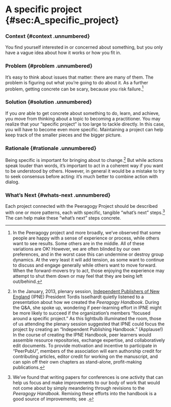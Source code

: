 ---
---

A specific project {#sec:A_specific_project}
==================

### Context {#context .unnumbered}

You find yourself interested in or concerned about something, but you
only have a vague idea about how it works or how you fit in.

### Problem {#problem .unnumbered}

It’s easy to think about issues that matter: there are many of them. The
problem is figuring out what you’re going to do about it. As a further
problem, getting concrete can be scary, because you risk failure.[^1]

### Solution {#solution .unnumbered}

If you *are* able to get concrete about something to do, learn, and
achieve, you move from thinking about a topic to becoming a
practitioner. You may realize that your “specific project” is too large
to tackle directly. In this case, you will have to become even more
specific. Maintaining a project can help keep track of the smaller
pieces and the bigger picture.

### Rationale {#rationale .unnumbered}

Being specific is important for bringing about to change.[^2] But while
actions speak louder than words, it’s important to act in a coherent way
if you want to be understood by others. However, in general it would be
a mistake to try to seek consensus before acting: it’s much better to
combine action with dialog.

### What’s Next {#whats-next .unnumbered}

Each project connected with the Peeragogy Project should be described
with one or more patterns, each with specific, tangible “what’s next”
steps.[^3] The can help make these “what’s next” steps concrete.

[^1]: In the Peeragogy project and more broadly, we’ve observed that
    some people are happy with a sense of experience or process, while
    others want to see results. Some others are in the middle. All of
    these variations are OK! However, we are often blinded by our own
    preferences, and in the worst case this can undermine or destroy
    group dynamics. At the very least it will add tension, as some want
    to continue to discuss and engage generally while others want to
    move forward. When the forward-movers try to act, those enjoying the
    experience may attempt to shut them down or may feel that they are
    being left out/behind.

[^2]: In the January, 2013, plenary session, [Independent Publishers of
    New England](http://ipne.org) (IPNE) President Tordis Isselhardt
    quietly listened to a presentation about how we created the
    *Peeragogy Handbook*. During the Q&A, she spoke up, wondering if
    peer-learning effort in IPNE might be more likely to succeed if the
    organization’s members “focused around a specific project.” As this
    lightbulb illuminated the room, those of us attending the plenary
    session suggested that IPNE could focus the project by creating an
    “Independent Publishing Handbook.” (Applause!) In the course of
    creating the IPNE Handbook, peer learners would assemble resource
    repositories, exchange expertise, and collaboratively edit
    documents. To provide motivation and incentive to participate in
    “PeerPubU”, members of the association will earn authorship credit
    for contributing articles, editor credit for working on the
    manuscript, and can spin off their own chapters as stand-alone,
    profit-making publications.

[^3]: We’ve found that writing papers for conferences is one activity
    that can help us focus and make improvements to our body of work
    that would not come about by simply meandering through revisions to
    the *Peeragogy Handbook*. Remixing these efforts into the handbook
    is a good source of improvements; see .

